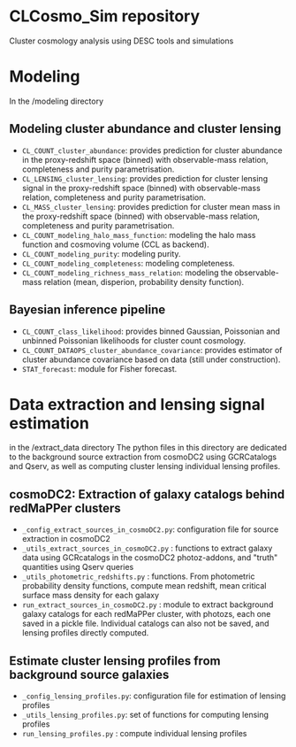 # CLCosmo_Sim repository

Cluster cosmology analysis using DESC tools and simulations

# Modeling
In the /modeling directory
## Modeling cluster abundance and cluster lensing
- `CL_COUNT_cluster_abundance`: provides prediction for cluster abundance in the proxy-redshift space (binned) with observable-mass relation, completeness and purity parametrisation.
- `CL_LENSING_cluster_lensing`: provides prediction for cluster lensing signal in the proxy-redshift space (binned) with observable-mass relation, completeness and purity parametrisation.
- `CL_MASS_cluster_lensing`: provides prediction for cluster mean mass in the proxy-redshift space (binned) with observable-mass relation, completeness and purity parametrisation.
- `CL_COUNT_modeling_halo_mass_function`: modeling the halo mass function and cosmoving volume (CCL as backend).
- `CL_COUNT_modeling_purity`: modeling purity.
- `CL_COUNT_modeling_completeness`: modeling completeness.
- `CL_COUNT_modeling_richness_mass_relation`: modeling the observable-mass relation (mean, disperion, probability density function).

## Bayesian inference pipeline
- `CL_COUNT_class_likelihood`: provides binned Gaussian, Poissonian and unbinned Poissonian likelihoods for cluster count cosmology.
- `CL_COUNT_DATAOPS_cluster_abundance_covariance`: provides estimator of cluster abundance covariance based on data (still under construction).
- `STAT_forecast`: module for Fisher forecast.

# Data extraction and lensing signal estimation
in the /extract_data directory
The python files in this directory are dedicated to the background source extraction from cosmoDC2 using GCRCatalogs and Qserv, as well as computing cluster lensing individual lensing profiles. 
## cosmoDC2: Extraction of galaxy catalogs behind redMaPPer clusters
- `_config_extract_sources_in_cosmoDC2.py`: configuration file for source extraction in cosmoDC2
- `_utils_extract_sources_in_cosmoDC2.py` : functions to extract galaxy data using GCRcatalogs in the cosmoDC2 photoz-addons, and "truth" quantities using Qserv queries
- `_utils_photometric_redshifts.py` : functions. From photometric probability density functions, compute mean redshift, mean critical surface mass density for each galaxy
- `run_extract_sources_in_cosmoDC2.py` : module to extract background galaxy catalogs for each redMaPPer cluster, with photozs, each one saved in a pickle file. Individual catalogs can also not be saved, and lensing profiles directly computed. 
## Estimate cluster lensing profiles from background source galaxies
- `_config_lensing_profiles.py`: configuration file for estimation of lensing profiles
- `_utils_lensing_profiles.py`: set of functions for computing lensing profiles
- `run_lensing_profiles.py` : compute individual lensing profiles 

